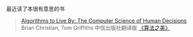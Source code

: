 最近读了本很有意思的书

> [Algorithms to Live By: The Computer Science of Human Decisions](https://www.amazon.cn/dp/1627790365) Brian Christian, Tom Griffiths
> 中信出版社翻译版 [《算法之美》](https://www.amazon.cn/dp/B07CXC332Q)

